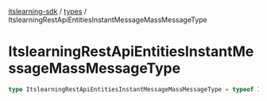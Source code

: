 [itslearning-sdk](../../modules.md) / [types](../index.md) / ItslearningRestApiEntitiesInstantMessageMassMessageType

# ItslearningRestApiEntitiesInstantMessageMassMessageType

```ts
type ItslearningRestApiEntitiesInstantMessageMassMessageType = typeof ItslearningRestApiEntitiesInstantMessageMassMessageType[keyof typeof ItslearningRestApiEntitiesInstantMessageMassMessageType];
```
